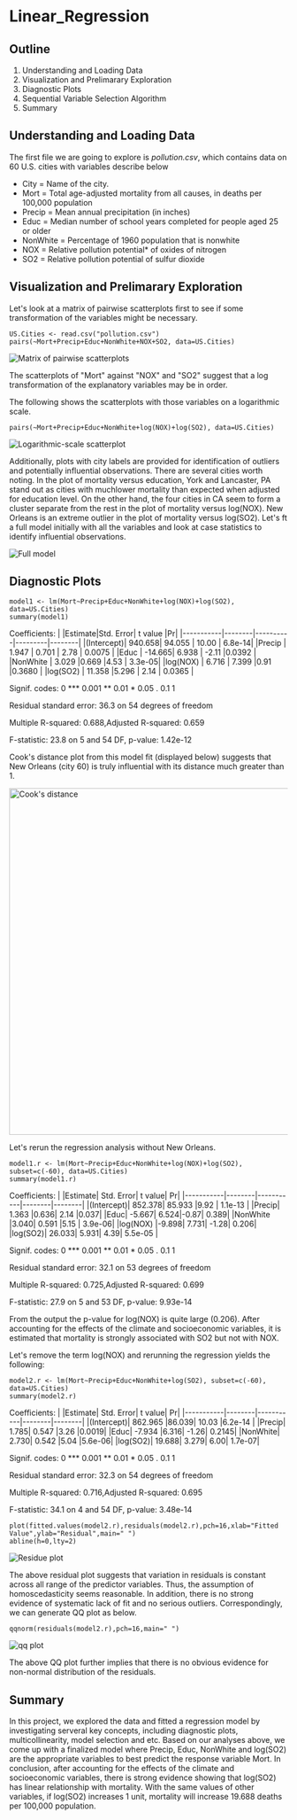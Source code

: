 # Linear_Regression

## Outline
1. Understanding and Loading Data
2. Visualization and Prelimarary Exploration
3. Diagnostic Plots
4. Sequential Variable Selection Algorithm
5. Summary

## Understanding and Loading Data
The first file we are going to explore is *pollution.csv*, which contains data on 60 U.S. cities with variables describe below

* City = Name of the city.
* Mort = Total age-adjusted mortality from all causes, in deaths per 100,000 population 
* Precip = Mean annual precipitation (in inches)
* Educ = Median number of school years completed for people aged 25 or older
* NonWhite = Percentage of 1960 population that is nonwhite
* NOX = Relative pollution potential* of oxides of nitrogen
* SO2 = Relative pollution potential of sulfur dioxide

## Visualization and Prelimarary Exploration
Let's look at a matrix of pairwise scatterplots first to see if some transformation of the variables might be necessary.

```
US.Cities <- read.csv("pollution.csv")
pairs(~Mort+Precip+Educ+NonWhite+NOX+SO2, data=US.Cities)
```

![Matrix of pairwise scatterplots](https://user-images.githubusercontent.com/87252001/125220199-4d9b6980-e294-11eb-9433-915adca2dbda.png)


The scatterplots of "Mort" against "NOX" and "SO2" suggest that a log transformation of the explanatory variables may be in order.

The following shows the scatterplots with those variables on a logarithmic scale.

```
pairs(~Mort+Precip+Educ+NonWhite+log(NOX)+log(SO2), data=US.Cities)
```

![Logarithmic-scale scatterplot](https://user-images.githubusercontent.com/87252001/125224189-18dee080-e29b-11eb-83d0-0296ced551c2.png)


Additionally, plots with city labels are provided for identification of outliers and potentially influential observations. There are several cities worth noting. In the plot of mortality versus education, York and Lancaster, PA stand out as cities with muchlower mortality than expected when adjusted for education level. On the other hand, the four cities in CA seem to form a cluster separate from the rest in the plot of mortality versus log(NOX). New Orleans is an extreme outlier in the plot of mortality versus log(SO2).
Let's ft a full model initially with all the variables and look at case statistics to identify influential observations.

![Full model](https://user-images.githubusercontent.com/87252001/125360346-bbe63780-e339-11eb-8793-00241d46f7a6.png)

## Diagnostic Plots
```
model1 <- lm(Mort~Precip+Educ+NonWhite+log(NOX)+log(SO2), data=US.Cities)
summary(model1)
```

Coefficients:
|           |Estimate|Std. Error| t value |Pr|
|-----------|--------|----------|---------|--------|
|(Intercept)| 940.658| 94.055   | 10.00   | 6.8e-14|
|Precip     | 1.947  | 0.701    | 2.78    | 0.0075 |
|Educ       | -14.665| 6.938    | -2.11   |0.0392  |
|NonWhite   | 3.029  |0.669     |4.53     | 3.3e-05|
|log(NOX)   | 6.716  | 7.399    |0.91     |0.3680  |
|log(SO2)   | 11.358 |5.296     | 2.14    | 0.0365 |

Signif. codes: 0 *** 0.001 ** 0.01 * 0.05 . 0.1 1

Residual standard error: 36.3 on 54 degrees of freedom

Multiple R-squared: 0.688,Adjusted R-squared: 0.659

F-statistic: 23.8 on 5 and 54 DF, p-value: 1.42e-12

Cook's distance plot from this model fit (displayed below) suggests that New Orleans (city 60) is truly influential with its distance much greater than 1.

<img width="626" alt="Cook's distance" src="https://user-images.githubusercontent.com/87252001/125359515-5e052000-e338-11eb-8b55-0f891c0f5f65.png">

Let's rerun the regression analysis without New Orleans.

```
model1.r <- lm(Mort~Precip+Educ+NonWhite+log(NOX)+log(SO2), subset=c(-60), data=US.Cities)
summary(model1.r)
```

Coefficients:
|           |Estimate| Std. Error| t value| Pr|
|-----------|--------|-----------|--------|--------|
|(Intercept)| 852.378| 85.933    |9.92    | 1.1e-13 |
|Precip| 1.363 |0.636| 2.14 |0.037|
|Educ| -5.667| 6.524|-0.87| 0.389|
|NonWhite |3.040| 0.591 |5.15 | 3.9e-06|
|log(NOX) |-9.898| 7.731| -1.28| 0.206|
|log(SO2)| 26.033| 5.931| 4.39| 5.5e-05 |

Signif. codes: 0 *** 0.001 ** 0.01 * 0.05 . 0.1 1

Residual standard error: 32.1 on 53 degrees of freedom 

Multiple R-squared: 0.725,Adjusted R-squared: 0.699 

F-statistic: 27.9 on 5 and 53 DF, p-value: 9.93e-14

From the output the p-value for log(NOX) is quite large (0.206). After accounting for the effects of the climate and socioeconomic variables, it is estimated that mortality is strongly associated with SO2 but not with NOX.

Let's remove the term log(NOX) and rerunning the regression yields the following:

```
model2.r <- lm(Mort~Precip+Educ+NonWhite+log(SO2), subset=c(-60), data=US.Cities)
summary(model2.r)
```

Coefficients:
|           |Estimate| Std. Error| t value| Pr|
|-----------|--------|-----------|--------|--------|
|(Intercept)| 862.965 |86.039| 10.03 |6.2e-14 |
|Precip| 1.785| 0.547 |3.26 |0.0019|
|Educ| -7.934 |6.316| -1.26| 0.2145|
|NonWhite| 2.730| 0.542 |5.04 |5.6e-06|
|log(SO2)| 19.688| 3.279| 6.00| 1.7e-07|

Signif. codes: 0 *** 0.001 ** 0.01 * 0.05 . 0.1 1

Residual standard error: 32.3 on 54 degrees of freedom

Multiple R-squared: 0.716,Adjusted R-squared: 0.695

F-statistic: 34.1 on 4 and 54 DF, p-value: 3.48e-14


```
plot(fitted.values(model2.r),residuals(model2.r),pch=16,xlab="Fitted Value",ylab="Residual",main=" ")
abline(h=0,lty=2)
```
![Residue plot](https://user-images.githubusercontent.com/87252001/125383147-f5806800-e364-11eb-8d8c-971f23f62550.png)

The above residual plot suggests that variation in residuals is constant across all range of the predictor variables. Thus, the assumption of homoscedasticity seems reasonable. In addition, there is no strong evidence of systematic lack of fit and no serious outliers. Correspondingly, we can generate QQ plot as below.
```
qqnorm(residuals(model2.r),pch=16,main=" ")
```

![qq plot](https://user-images.githubusercontent.com/87252001/125549797-60c82ba9-534e-4e34-becc-7c80070242b5.png)

The above QQ plot further implies that there is no obvious evidence for non-normal distribution of the residuals.

## Summary
In this project, we explored the data and fitted a regression model by investigating serveral key concepts, including diagnostic plots, multicollinearity, model selection and etc. Based on our analyses above, we come up with a finalized model where Precip, Educ, NonWhite and log(SO2) are the appropriate variables to best predict the response variable Mort.  In conclusion, after accounting for the effects of the climate and socioeconomic variables, there is strong evidence showing that log(SO2) has linear relationship with mortality. With the same values of other variables, if log(SO2) increases 1 unit, mortality will increase 19.688 deaths per 100,000 population.
